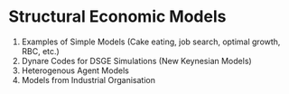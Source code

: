 # Structural Economic Models
1. Examples of Simple Models (Cake eating, job search, optimal growth, RBC, etc.)
2. Dynare Codes for DSGE Simulations (New Keynesian Models)
3. Heterogenous Agent Models
4. Models from Industrial Organisation
